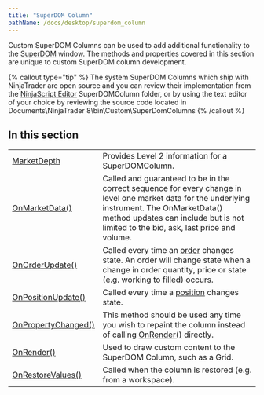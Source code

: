 ```yaml
---
title: "SuperDOM Column"
pathName: /docs/desktop/superdom_column
---
```


Custom SuperDOM Columns can be used to add additional functionality to the [SuperDOM](/docs/desktop/superdom) window. The methods and properties covered in this section are unique to custom SuperDOM column development.

{% callout type="tip" %}
The system SuperDOM Columns which ship with NinjaTrader are open source and you can review their implementation from the [NinjaScript Editor](/docs/desktop/ns_explorer) SuperDOMColumn folder, or by using the text editor of your choice by reviewing the source code located in Documents\NinjaTrader 8\bin\Custom\SuperDomColumns
{% /callout %}

## In this section

|  |  |
| --- | --- |
| [MarketDepth](/docs/desktop/superdom_marketdepth) | Provides Level 2 information for a SuperDOMColumn. |
| [OnMarketData()](/docs/desktop/superdomcolumn_onmarketdata) | Called and guaranteed to be in the correct sequence for every change in level one market data for the underlying instrument. The OnMarketData() method updates can include but is not limited to the bid, ask, last price and volume. |
| [OnOrderUpdate()](/docs/desktop/superdomcolumn_onorderupdate) | Called every time an [order](/docs/desktop/order) changes state. An order will change state when a change in order quantity, price or state (e.g. working to filled) occurs. |
| [OnPositionUpdate()](/docs/desktop/superdomcolumn_onpositionupdate) | Called every time a [position](/docs/desktop/position) changes state. |
| [OnPropertyChanged()](/docs/desktop/onpropertychanged) | This method should be used any time you wish to repaint the column instead of calling [OnRender()](/docs/desktop/superdomcolumn_onrender) directly. |
| [OnRender()](/docs/desktop/superdomcolumn_onrender) | Used to draw custom content to the SuperDOM Column, such as a Grid. |
| [OnRestoreValues()](/docs/desktop/onrestorevalues) | Called when the column is restored (e.g. from a workspace). |

